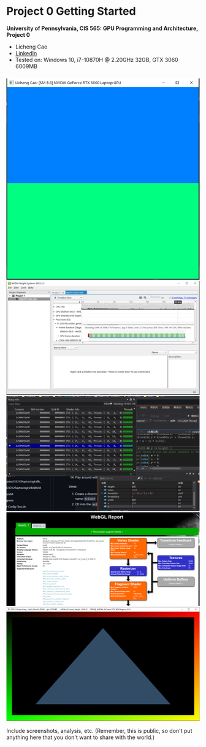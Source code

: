 Project 0 Getting Started
====================

**University of Pennsylvania, CIS 565: GPU Programming and Architecture, Project 0**

* Licheng Cao
* [LinkedIn](https://www.linkedin.com/in/licheng-cao-6a523524b/)
* Tested on: Windows 10, i7-10870H @ 2.20GHz 32GB, GTX 3060 6009MB

###
![](images/3_1_1.PNG)
![](images/3_1_2.PNG)
![](images/3_1_3.PNG)
![](images/3_2.PNG)
![](images/3_3.PNG)

Include screenshots, analysis, etc. (Remember, this is public, so don't put
anything here that you don't want to share with the world.)

